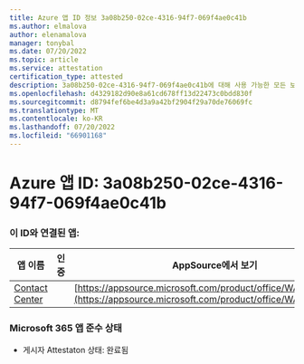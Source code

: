 ```yaml
---
title: Azure 앱 ID 정보 3a08b250-02ce-4316-94f7-069f4ae0c41b
ms.author: elmalova
author: elenamalova
manager: tonybal
ms.date: 07/20/2022
ms.topic: article
ms.service: attestation
certification_type: attested
description: 3a08b250-02ce-4316-94f7-069f4ae0c41b에 대해 사용 가능한 모든 보안 및 규정 준수 정보입니다.
ms.openlocfilehash: d4329182d90e8a61cd678ff13d22473c0bdd830f
ms.sourcegitcommit: d8794fef6be4d3a9a42bf2904f29a70de76069fc
ms.translationtype: MT
ms.contentlocale: ko-KR
ms.lasthandoff: 07/20/2022
ms.locfileid: "66901168"
---
```

# <a name="azure-app-id-3a08b250-02ce-4316-94f7-069f4ae0c41b"></a>Azure 앱 ID: 3a08b250-02ce-4316-94f7-069f4ae0c41b


### <a name="apps-associated-with-this-id"></a>이 ID와 연결된 앱:
| **앱 이름** | **인증** | **AppSource에서 보기** |
|--------------|---------------|-----------------------|
| [Contact Center](../forward/WA200001428.md) |  | [https://appsource.microsoft.com/product/office/WA200001428](https://appsource.microsoft.com/product/office/WA200001428) |

### <a name="microsoft-365-app-compliance-status"></a>Microsoft 365 앱 준수 상태
- 게시자 Attestaton 상태: 완료됨
